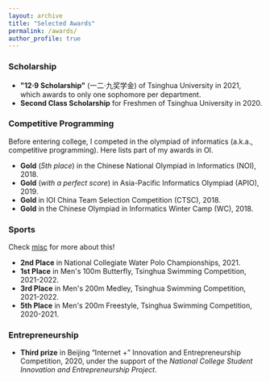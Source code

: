```yaml
---
layout: archive
title: "Selected Awards"
permalink: /awards/
author_profile: true
---
```


### Scholarship
* **"12·9 Scholarship"** (一二·九奖学金) of Tsinghua University in 2021, which awards to only one sophomore per department.
* **Second Class Scholarship** for Freshmen of Tsinghua University in 2020.

### Competitive Programming
Before entering college, I competed in the olympiad of informatics (a.k.a., competitive programming). Here lists part of my awards in OI.

* **Gold** (*5th place*) in the Chinese National Olympiad in Informatics (NOI), 2018.
* **Gold** (*with a perfect score*) in Asia-Pacific Informatics Olympiad (APIO), 2019.
* **Gold** in IOI China Team Selection Competition (CTSC), 2018.
* **Gold** in the Chinese Olympiad in Informatics Winter Camp (WC), 2018.

### Sports
Check [misc](../misc/) for more about this!

* **2nd Place** in National Collegiate Water Polo Championships, 2021.
* **1st Place** in Men's 100m Butterfly, Tsinghua Swimming Competition, 2021-2022.
* **3rd Place** in Men's 200m Medley, Tsinghua Swimming Competition, 2021-2022.
* **5th Place** in Men's 200m Freestyle, Tsinghua Swimming Competition, 2020-2021.

### Entrepreneurship
* **Third prize** in Beijing “Internet +” Innovation and Entrepreneurship Competition, 2020, under the support of the *National College Student Innovation and Entrepreneurship Project*.
